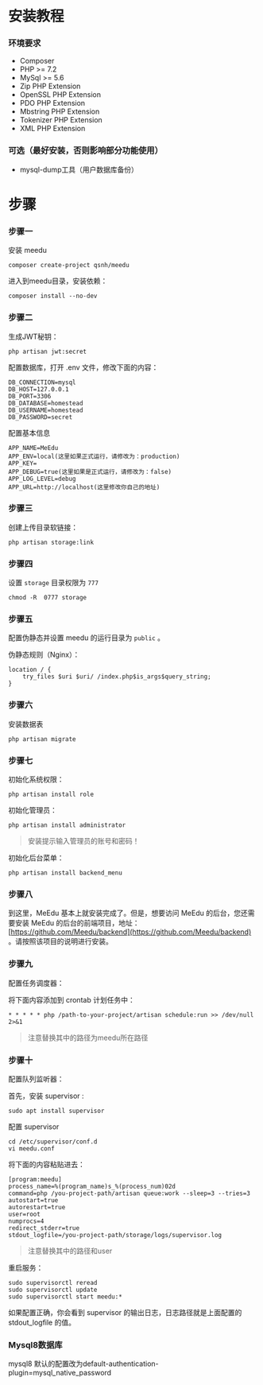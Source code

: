 
# 安装教程

### 环境要求

+ Composer
+ PHP >= 7.2
+ MySql >= 5.6
+ Zip PHP Extension
+ OpenSSL PHP Extension
+ PDO PHP Extension
+ Mbstring PHP Extension
+ Tokenizer PHP Extension
+ XML PHP Extension

### 可选（最好安装，否则影响部分功能使用）

+ mysql-dump工具（用户数据库备份）

# 步骤

### 步骤一

安装 meedu

```
composer create-project qsnh/meedu
```

进入到meedu目录，安装依赖：

```
composer install --no-dev
```

### 步骤二

生成JWT秘钥：

```
php artisan jwt:secret
```

配置数据库，打开 .env 文件，修改下面的内容：

```
DB_CONNECTION=mysql
DB_HOST=127.0.0.1
DB_PORT=3306
DB_DATABASE=homestead
DB_USERNAME=homestead
DB_PASSWORD=secret
```

配置基本信息

```
APP_NAME=MeEdu
APP_ENV=local(这里如果正式运行，请修改为：production)
APP_KEY=
APP_DEBUG=true(这里如果是正式运行，请修改为：false)
APP_LOG_LEVEL=debug
APP_URL=http://localhost(这里修改你自己的地址)
```

### 步骤三

创建上传目录软链接：

```
php artisan storage:link
```

### 步骤四

设置 `storage` 目录权限为 `777`

```
chmod -R  0777 storage
```

### 步骤五

配置伪静态并设置 meedu 的运行目录为 `public` 。

伪静态规则（Nginx）：

```
location / {  
	try_files $uri $uri/ /index.php$is_args$query_string;  
}
```

### 步骤六

安装数据表

```
php artisan migrate
```

### 步骤七

初始化系统权限：

```
php artisan install role
```

初始化管理员：

```
php artisan install administrator
```

> 安装提示输入管理员的账号和密码！

初始化后台菜单：

```
php artisan install backend_menu
```

### 步骤八

到这里，MeEdu 基本上就安装完成了。但是，想要访问 MeEdu 的后台，您还需要安装 MeEdu 的后台的前端项目，地址：
[https://github.com/Meedu/backend](https://github.com/Meedu/backend) 。请按照该项目的说明进行安装。

### 步骤九

配置任务调度器：

将下面内容添加到 crontab 计划任务中：

```
* * * * * php /path-to-your-project/artisan schedule:run >> /dev/null 2>&1
```

> 注意替换其中的路径为meedu所在路径


### 步骤十

配置队列监听器：

首先，安装 supervisor :

```
sudo apt install supervisor
```

配置 supervisor 

```
cd /etc/supervisor/conf.d
vi meedu.conf
```

将下面的内容粘贴进去：

```
[program:meedu]
process_name=%(program_name)s_%(process_num)02d
command=php /you-project-path/artisan queue:work --sleep=3 --tries=3
autostart=true
autorestart=true
user=root
numprocs=4
redirect_stderr=true
stdout_logfile=/you-project-path/storage/logs/supervisor.log
```

> 注意替换其中的路径和user

重启服务：

```angular2html
sudo supervisorctl reread
sudo supervisorctl update
sudo supervisorctl start meedu:*
```

如果配置正确，你会看到 supervisor 的输出日志，日志路径就是上面配置的 stdout_logfile 的值。

### Mysql8数据库

mysql8 默认的配置改为default-authentication-plugin=mysql_native_password
